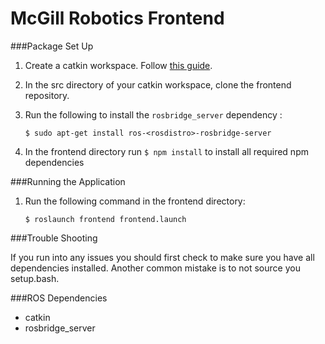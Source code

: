 McGill Robotics Frontend
========================

###Package Set Up

1. Create a catkin workspace. Follow [this guide](http://wiki.ros.org/catkin/Tutorials/create_a_workspace). 

2. In the src directory of your catkin workspace, clone the frontend repository.

3. Run the following to install the `rosbridge_server` dependency : 
	
	`$ sudo apt-get install ros-<rosdistro>-rosbridge-server` 

4. In the frontend directory run `$ npm install` to install all required npm dependencies


###Running the Application

1. Run the following command in the frontend directory: 
	
	`$ roslaunch frontend frontend.launch`


###Trouble Shooting

If you run into any issues you should first check to make sure you have all dependencies installed. 
Another common mistake is to not source you setup.bash.

###ROS Dependencies
* catkin
* rosbridge_server